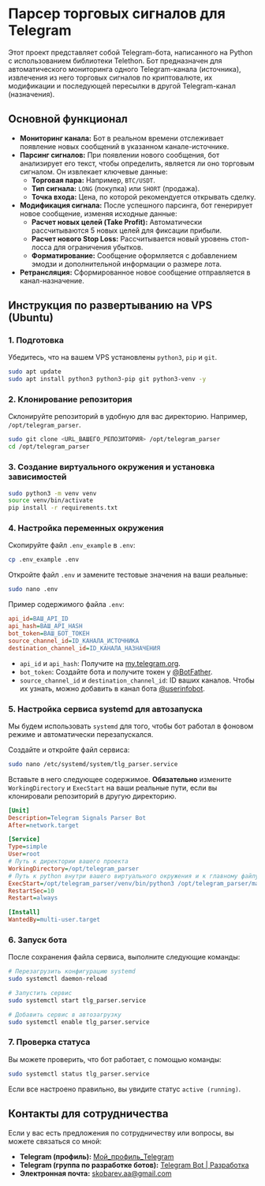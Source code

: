 # Парсер торговых сигналов для Telegram

Этот проект представляет собой Telegram-бота, написанного на Python с использованием библиотеки Telethon. Бот предназначен для автоматического мониторинга одного Telegram-канала (источника), извлечения из него торговых сигналов по криптовалюте, их модификации и последующей пересылки в другой Telegram-канал (назначения).

## Основной функционал

- **Мониторинг канала:** Бот в реальном времени отслеживает появление новых сообщений в указанном канале-источнике.
- **Парсинг сигналов:** При появлении нового сообщения, бот анализирует его текст, чтобы определить, является ли оно торговым сигналом. Он извлекает ключевые данные:
    - **Торговая пара:** Например, `BTC/USDT`.
    - **Тип сигнала:** `LONG` (покупка) или `SHORT` (продажа).
    - **Точка входа:** Цена, по которой рекомендуется открывать сделку.
- **Модификация сигнала:** После успешного парсинга, бот генерирует новое сообщение, изменяя исходные данные:
    - **Расчет новых целей (Take Profit):** Автоматически рассчитываются 5 новых целей для фиксации прибыли.
    - **Расчет нового Stop Loss:** Рассчитывается новый уровень стоп-лосса для ограничения убытков.
    - **Форматирование:** Сообщение оформляется с добавлением эмодзи и дополнительной информации о размере лота.
- **Ретрансляция:** Сформированное новое сообщение отправляется в канал-назначение.

## Инструкция по развертыванию на VPS (Ubuntu)

### 1. Подготовка

Убедитесь, что на вашем VPS установлены `python3`, `pip` и `git`.

```bash
sudo apt update
sudo apt install python3 python3-pip git python3-venv -y
```

### 2. Клонирование репозитория

Склонируйте репозиторий в удобную для вас директорию. Например, `/opt/telegram_parser`.

```bash
sudo git clone <URL_ВАШЕГО_РЕПОЗИТОРИЯ> /opt/telegram_parser
cd /opt/telegram_parser
```

### 3. Создание виртуального окружения и установка зависимостей

```bash
sudo python3 -m venv venv
source venv/bin/activate
pip install -r requirements.txt
```

### 4. Настройка переменных окружения

Скопируйте файл `.env_example` в `.env`:

```bash
cp .env_example .env
```

Откройте файл `.env` и замените тестовые значения на ваши реальные:

```bash
sudo nano .env
```

Пример содержимого файла `.env`:

```ini
api_id=ВАШ_API_ID
api_hash=ВАШ_API_HASH
bot_token=ВАШ_БОТ_ТОКЕН
source_channel_id=ID_КАНАЛА_ИСТОЧНИКА
destination_channel_id=ID_КАНАЛА_НАЗНАЧЕНИЯ
```

- `api_id` и `api_hash`: Получите на [my.telegram.org](https://my.telegram.org).
- `bot_token`: Создайте бота и получите токен у [@BotFather](https://t.me/BotFather).
- `source_channel_id` и `destination_channel_id`: ID ваших каналов. Чтобы их узнать, можно добавить в канал бота [@userinfobot](https://t.me/userinfobot).

### 5. Настройка сервиса systemd для автозапуска

Мы будем использовать `systemd` для того, чтобы бот работал в фоновом режиме и автоматически перезапускался.

Создайте и откройте файл сервиса:

```bash
sudo nano /etc/systemd/system/tlg_parser.service
```

Вставьте в него следующее содержимое. **Обязательно** измените `WorkingDirectory` и `ExecStart` на ваши реальные пути, если вы клонировали репозиторий в другую директорию.

```ini
[Unit]
Description=Telegram Signals Parser Bot
After=network.target

[Service]
Type=simple
User=root
# Путь к директории вашего проекта
WorkingDirectory=/opt/telegram_parser
# Путь к python внутри вашего виртуального окружения и к главному файлу
ExecStart=/opt/telegram_parser/venv/bin/python3 /opt/telegram_parser/main.py
RestartSec=10
Restart=always

[Install]
WantedBy=multi-user.target
```

### 6. Запуск бота

После сохранения файла сервиса, выполните следующие команды:

```bash
# Перезагрузить конфигурацию systemd
sudo systemctl daemon-reload

# Запустить сервис
sudo systemctl start tlg_parser.service

# Добавить сервис в автозагрузку
sudo systemctl enable tlg_parser.service
```

### 7. Проверка статуса

Вы можете проверить, что бот работает, с помощью команды:

```bash
sudo systemctl status tlg_parser.service
```

Если все настроено правильно, вы увидите статус `active (running)`.

## Контакты для сотрудничества

Если у вас есть предложения по сотрудничеству или вопросы, вы можете связаться со мной:

- **Telegram (профиль):** [Мой_профиль_Telegram](https://t.me/alexandro_st)
- **Telegram (группа по разработке ботов):** [Telegram Bot | Разработка](https://t.me/avtomatizator30)
- **Электронная почта:** skobarev.aa@gmail.com
